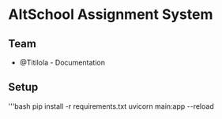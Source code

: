 # AltSchool Assignment System

## Team

- @Titilola - Documentation

## Setup

'''bash
pip install -r requirements.txt
uvicorn main:app --reload
